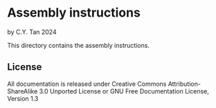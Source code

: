 # Assembly instructions

by C.Y. Tan 2024

This directory contains the assembly instructions.

## License

All documentation is released under Creative Commons
Attribution-ShareAlike 3.0 Unported License or GNU Free
Documentation License, Version 1.3


    
  
  
  
  







